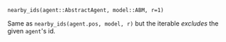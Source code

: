 ```
nearby_ids(agent::AbstractAgent, model::ABM, r=1)
```

Same as `nearby_ids(agent.pos, model, r)` but the iterable *excludes* the given `agent`'s id.
